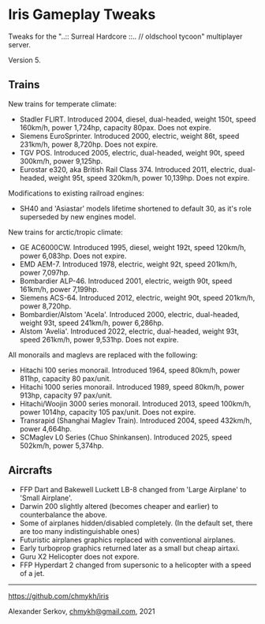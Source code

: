 Iris Gameplay Tweaks
====================

Tweaks for the "..:: Surreal Hardcore ::.. // oldschool tycoon" multiplayer server.

Version 5.

Trains
------

New trains for temperate climate:
- Stadler FLIRT. Introduced 2004, diesel, dual-headed, weight 150t, speed 160km/h, power 1,724hp, capacity 80pax. Does not expire.
- Siemens EuroSprinter. Introduced 2000, electric, weight 86t, speed 231km/h, power 8,720hp. Does not expire.
- TGV POS. Introduced 2005, electric, dual-headed, weight 90t, speed 300km/h, power 9,125hp.
- Eurostar e320, aka British Rail Class 374. Introduced 2011, electric, dual-headed, weight 95t, speed 320km/h, power 10,139hp. Does not expire.

Modifications to existing railroad engines:
- SH40 and 'Asiastar' models lifetime shortened to default 30, as it's role superseded by new engines model.

New trains for arctic/tropic climate:
- GE AC6000CW. Introduced 1995, diesel, weight 192t, speed 120km/h, power 6,083hp. Does not expire.
- EMD AEM-7. Introduced 1978, electric, weight 92t, speed 201km/h, power 7,097hp.
- Bombardier ALP-46. Introduced 2001, electric, weigth 90t, speed 161km/h, power 7,199hp.
- Siemens ACS-64. Introduced 2012, electric, weight 90t, speed 201km/h, power 8,720hp.
- Bombardier/Alstom 'Acela'. Introduced 2000, electric, dual-headed, weight 93t, speed 241km/h, power 6,286hp.
- Alstom 'Avelia'. Introduced 2022, electric, dual-headed, weight 93t, speed 261km/h, power 9,531hp. Does not expire.

All monorails and maglevs are replaced with the following:
- Hitachi 100 series monorail. Introduced 1964, speed 80km/h, power 811hp, capacity 80 pax/unit.
- Hitachi 1000 series monorail. Introduced 1989, speed 80km/h, power 913hp, capacity 97 pax/unit.
- Hitachi/Woojin 3000 series monorail. Introduced 2013, speed 100km/h, power 1014hp, capacity 105 pax/unit. Does not expire.
- Transrapid (Shanghai Maglev Train). Introduced 2004, speed 432km/h, power 4,664hp.
- SCMaglev L0 Series (Chuo Shinkansen). Introduced 2025, speed 502km/h, power 5,374hp.

Aircrafts
---------

- FFP Dart and Bakewell Luckett LB-8 changed from 'Large Airplane' to 'Small Airplane'.
- Darwin 200 slightly altered (becomes cheaper and earlier) to counterbalance the above.
- Some of airplanes hidden/disabled completely. (In the default set, there are too many indistinguishable ones)
- Futuristic airplanes graphics replaced with conventional airplanes.
- Early turboprop graphics returned later as a small but cheap airtaxi.
- Guru X2 Helicopter does not expore.
- FFP Hyperdart 2 changed from supersonic to a helicopter with a speed of a jet.

---

https://github.com/chmykh/iris

Alexander Serkov, chmykh@gmail.com, 2021
